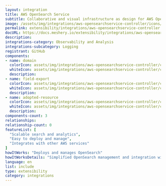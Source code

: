```yaml
---
layout: integration
title: AWS OpenSearch Service
subtitle: Collaborative and visual infrastructure as design for AWS OpenSearch Service
image: /assets/img/integrations/aws-opensearchservice-controller/icons/color/aws-opensearchservice-controller-color.svg
permalink: extensibility/integrations/aws-opensearchservice-controller
docURL: https://docs.meshery.io/extensibility/integrations/aws-opensearchservice-controller
description: 
integrations-category: Observability and Analysis
integrations-subcategory: Logging
registrant: GitHub
components: 
- name: domain
  colorIcon: assets/img/integrations/aws-opensearchservice-controller/components/domain/icons/color/domain-color.svg
  whiteIcon: assets/img/integrations/aws-opensearchservice-controller/components/domain/icons/white/domain-white.svg
  description: 
- name: field-export
  colorIcon: assets/img/integrations/aws-opensearchservice-controller/components/field-export/icons/color/field-export-color.svg
  whiteIcon: assets/img/integrations/aws-opensearchservice-controller/components/field-export/icons/white/field-export-white.svg
  description: 
- name: adopted-resource
  colorIcon: assets/img/integrations/aws-opensearchservice-controller/components/adopted-resource/icons/color/adopted-resource-color.svg
  whiteIcon: assets/img/integrations/aws-opensearchservice-controller/components/adopted-resource/icons/white/adopted-resource-white.svg
  description: 
components-count: 3
relationships: 
relationship-count: 0
featureList: [
  "Scalable search and analytics",
  "Easy to deploy and manage",
  "Integrates with other AWS services"
]
howItWorks: "Deploys and manages OpenSearch"
howItWorksDetails: "Simplified OpenSearch management and integration with AWS"
language: en
list: include
type: extensibility
category: integrations
---
```

